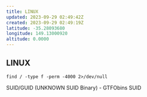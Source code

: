 ```yaml
---
title: LINUX
updated: 2023-09-29 02:49:42Z
created: 2023-09-29 02:49:19Z
latitude: -35.28093680
longitude: 149.13000920
altitude: 0.0000
---
```


## LINUX
`find / -type f -perm -4000 2>/dev/null`

SUID/GUID (UNKNOWN SUID Binary) - GTFObins SUID